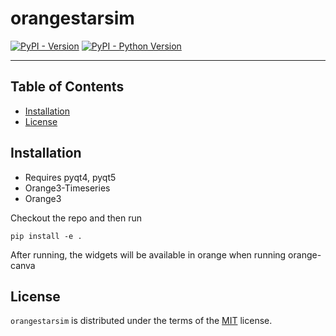 # orangestarsim

[![PyPI - Version](https://img.shields.io/pypi/v/orangestarsim.svg)](https://pypi.org/project/orangestarsim)
[![PyPI - Python Version](https://img.shields.io/pypi/pyversions/orangestarsim.svg)](https://pypi.org/project/orangestarsim)

-----

## Table of Contents

- [Installation](#installation)
- [License](#license)

## Installation

* Requires pyqt4, pyqt5
* Orange3-Timeseries
* Orange3

Checkout the repo and then run
```console
pip install -e .
```
After running, the widgets will be available in orange when running orange-canva
## License

`orangestarsim` is distributed under the terms of the [MIT](https://spdx.org/licenses/MIT.html) license.
